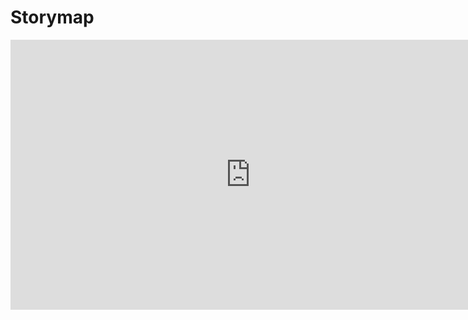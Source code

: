 # Storymap

<iframe width="768" height="432" src="https://miro.com/app/live-embed/uXjVKYtRMq0=/?moveToViewport=-6344,1633,15299,6742&embedId=379696371859" frameborder="0" scrolling="no" allow="fullscreen; clipboard-read; clipboard-write" allowfullscreen></iframe>